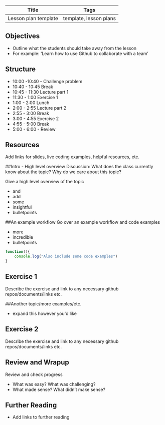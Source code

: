 Title | Tags
--- | ---
Lesson plan template | template, lesson plans

## Objectives
* Outline what the students should take away from the lesson 
* For example: ‘Learn how to use Github to collaborate with a team’

## Structure
* 10:00 -10:40 - Challenge problem
* 10:40 - 10:45 Break
* 10:45 - 11:30 Lecture part 1
* 11:30 - 1:00 Exercise 1
* 1:00 - 2:00 Lunch
* 2:00 - 2:55 Lecture part 2
* 2:55 - 3:00 Break
* 3:00 - 4:55 Exercise 2
* 4:55 - 5:00  Break
* 5:00 - 6:00 - Review 

## Resources
Add links for slides, live coding examples, helpful resources, etc.

##Intro - High level overview
Discussion: What does the class currently know about the topic? Why do we care about this topic? 

Give a high level overview of the topic
- and
- add
- some
- insightful
- bulletpoints

##An example workflow
Go over an example workflow and code examples
- more
- incredible 
- bulletpoints

```javascript
function(){
    console.log("Also include some code examples")
}
```

## Exercise 1
Describe the exercise and link to any necessary github repos/documents/links etc.

##Another topic/more examples/etc.
- expand this however you'd like

## Exercise 2
Describe the exercise and link to any necessary github repos/documents/links etc.


## Review and Wrapup
Review and check progress
* What was easy? What was challenging?
* What made sense? What didn’t make sense?

## Further Reading
* Add links to further reading


